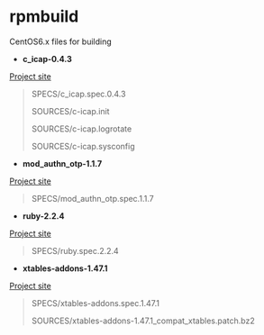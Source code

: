 # rpmbuild
CentOS6.x files for building

- **c_icap-0.4.3**

[Project site](http://c-icap.sourceforge.net/) 

 > SPECS/c_icap.spec.0.4.3
 >
 > SOURCES/c-icap.init
 >
 > SOURCES/c-icap.logrotate
 >
 > SOURCES/c-icap.sysconfig

- **mod_authn_otp-1.1.7**

[Project site](https://github.com/archiecobbs/mod-authn-otp) 

 > SPECS/mod_authn_otp.spec.1.1.7

- **ruby-2.2.4**

[Project site](http://www.ruby-lang.org/) 

 > SPECS/ruby.spec.2.2.4

- **xtables-addons-1.47.1**

[Project site](http://xtables-addons.sourceforge.net/) 

 > SPECS/xtables-addons.spec.1.47.1
 >
 > SOURCES/xtables-addons-1.47.1_compat_xtables.patch.bz2

